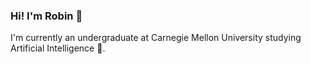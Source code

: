 ### Hi! I'm Robin 👋

I'm currently an undergraduate at Carnegie Mellon University studying Artificial Intelligence 🤖.  
